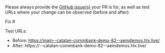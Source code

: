 Please always provide the [GitHub issue(s)](../issues) your PR is for, as well as test URLs where your change can be observed (before and after):

Fix #<gh-issue-id>

Test URLs:
- Before: https://main--catalan-commbank-demo-82--aemdemos.hlx.live/
- After: https://<branch>--catalan-commbank-demo-82--aemdemos.hlx.live/
